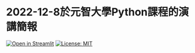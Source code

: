 # 2022-12-8於元智大學Python課程的演講簡報 
[![Open in Streamlit](https://static.streamlit.io/badges/streamlit_badge_black_white.svg)](https://yihaosu-yzutalk20221208-slides-ppv9v6.streamlit.app/)
[![License: MIT](https://img.shields.io/badge/License-MIT-blue.svg)](https://github.com/YihaoSu/YZUtalk20221208/blob/main/LICENSE)
